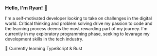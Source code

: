 ### Hello, I'm Ryan! 👋

<!--
**ryandotnet/ryandotnet** is a ✨ _special_ ✨ repository because its `README.md` (this file) appears on your GitHub profile.

Here are some ideas to get you started:

- 🔭 I’m currently working on ...
- 🌱 I’m currently learning ...
- 👯 I’m looking to collaborate on ...
- 🤔 I’m looking for help with ...
- 💬 Ask me about ...
- 📫 How to reach me: ...
- 😄 Pronouns: ...
- ⚡ Fun fact: ...
-->

I'm a self-motivated developer looking to take on challenges in the digital world. Critical thinking and problem solving drive my passion to code and the learning process deems the most rewarding part of my journey. I'm currently in my exploratory programming phase, seeking to levarage my development skills in the tech industry.

🌱 Currently learning TypeScript & Rust

